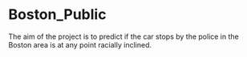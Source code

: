 # Boston_Public
The aim of the project is to predict if the car stops by the police in the Boston area is at any point racially inclined.
